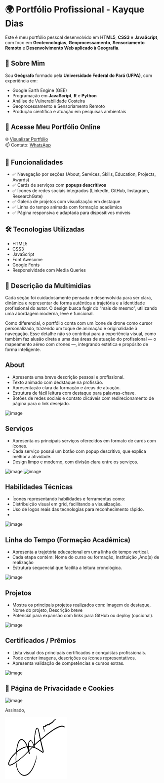 # 🌍 Portfólio Profissional - Kayque Dias

Este é meu portfólio pessoal desenvolvido em **HTML5**, **CSS3** e **JavaScript**, com foco em **Geotecnologias**, **Geoprocessamento**, **Sensoriamento Remoto** e **Desenvolvimento Web aplicado à Geografia**.

## 📌 Sobre Mim

Sou **Geógrafo** formado pela **Universidade Federal do Pará (UFPA)**, com experiência em:

- Google Earth Engine (GEE)
- Programação em **JavaScript**, **R** e **Python**
- Análise de Vulnerabilidade Costeira
- Geoprocessamento e Sensoriamento Remoto
- Produção científica e atuação em pesquisas ambientais

## 🔗 Acesse Meu Portfólio Online

🌐 [Visualizar Portfólio](https://seu-site-aqui.com)  
📫 Contato: [WhatsApp](https://w.app/kayquedias)

## 🚀 Funcionalidades

- ✅ Navegação por seções (About, Services, Skills, Education, Projects, Awards)
- ✅ Cards de serviços com **popups descritivos**
- ✅ Ícones de redes sociais integrados (LinkedIn, GitHub, Instagram, ResearchGate)
- ✅ Galeria de projetos com visualização em destaque
- ✅ Linha do tempo animada com formação acadêmica
- ✅ Página responsiva e adaptada para dispositivos móveis

## 🛠️ Tecnologias Utilizadas

- HTML5
- CSS3
- JavaScript
- Font Awesome
- Google Fonts
- Responsividade com Media Queries

## 🤳 Descrição da Multimidias
Cada seção foi cuidadosamente pensada e desenvolvida para ser clara, dinâmica e representar de forma autêntica a trajetória e a identidade profissional do autor. O design busca fugir do “mais do mesmo”, utilizando uma abordagem moderna, leve e funcional.

Como diferencial, o portfólio conta com um ícone de drone como cursor personalizado, trazendo um toque de animação e originalidade à navegação. Esse detalhe não só contribui para a experiência visual, como também faz alusão direta a uma das áreas de atuação do profissional — o mapeamento aéreo com drones —, integrando estética e propósito de forma inteligente.

## About
- Apresenta uma breve descrição pessoal e profissional.
- Texto animado com dedstaque na profissão.
- Apresentação clara da formação e áreas de atuação.
- Estrutura de fácil leitura com destaque para palavras-chave.
- Botões de redes sociais e contato clicáveis com redirecionamento de página para o link desejado.
  
![image](https://github.com/user-attachments/assets/ebde46df-34ab-4936-9daf-34c02b102a7c)

## Serviços
- Apresenta os principais serviços oferecidos em formato de cards com ícones.
- Cada serviço possui um botão com popup descritivo, que explica melhor a atividade.
- Design limpo e moderno, com divisão clara entre os serviços.
 
![image](https://github.com/user-attachments/assets/c8622c79-9fce-4d83-980d-6a24c4899746)
![image](https://github.com/user-attachments/assets/8d019c52-fe20-4d19-af77-3841cd9ab4a3)

## Habilidades Técnicas
- Ícones representando habilidades e ferramentas como:
- Distribuição visual em grid, facilitando a visualização.
- Uso de logos reais das tecnologias para reconhecimento rápido.
- 
![image](https://github.com/user-attachments/assets/2ccb6c6f-3afc-443c-8110-428f0eb3cb34)

## Linha do Tempo (Formação Acadêmica)
- Apresenta a trajetória educacional em uma linha do tempo vertical.
- Cada etapa contém: Nome do curso ou formação, Instituição ,Ano(s) de realização
- Estrutura sequencial que facilita a leitura cronológica.

![image](https://github.com/user-attachments/assets/d557b230-b3a0-4863-bb23-659afe511f42)

## Projetos
- Mostra os principais projetos realizados com: Imagem de destaque, Nome do projeto, Descrição breve
- Potencial para expansão com links para GitHub ou deploy (opcional).

![image](https://github.com/user-attachments/assets/b2a405ca-33b6-4a6b-870c-2344d2c30d0a)

## Certificados / Prêmios
- Lista visual dos principais certificados e conquistas profissionais.
- Pode conter imagens, descrições ou ícones representativos.
- Apresenta validação de competências e cursos extras.

![image](https://github.com/user-attachments/assets/778bccc2-2c58-43db-ad6b-dde07d18adbf)


## 📌 Página de Privacidade e Cookies
![image](https://github.com/user-attachments/assets/94c4303f-acc1-494e-a959-c43be95889ba)

Assinado,

<img src="img/IMG_0092.png" width="200" height="200"/>



